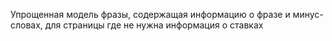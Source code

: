 Упрощенная модель фразы, содержащая информацию о фразе и минус-словах, для страницы где не нужна информация о ставках
